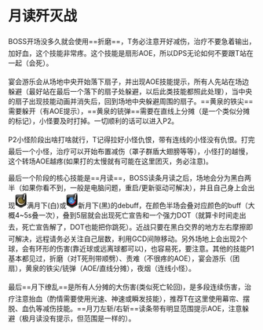 # 月读歼灭战

BOSS开场没多久就会使用==折磨==，<img class="no-zoom sm-icon" :src="$withBase('/images/jobs/tank.png')" height="20">T务必注意开好减伤，<img class="no-zoom sm-icon" :src="$withBase('/images/jobs/healer.png')" height="20">治疗不要急着输出，加好血，这个技能非常疼。这个技能是扇形AOE，所以<img class="no-zoom sm-icon" :src="$withBase('/images/jobs/dps.png')" height="20">DPS无论如何不要跟T站在一起（会死）。

宴会游乐会从场地中央开始落下扇子，并出现AOE技能提示，<img class="no-zoom sm-icon" :src="$withBase('/images/jobs/tank.png')" height="20"><img class="no-zoom sm-icon" :src="$withBase('/images/jobs/healer.png')" height="20"><img class="no-zoom sm-icon" :src="$withBase('/images/jobs/dps.png')" height="20">所有人先站在场边躲避（最好站在最后一个落下的扇子处躲避，以后此类技能都照此处理），当中央的扇子出现技能动画并消失后，回到场地中央躲避周围的扇子。==黄泉的铁尖==需要躲开（有AOE提示），==黄泉的铳弹==需要在直线上分摊（是一个类似分摊的标记），小怪要及时打掉。一切顺利的话可以进入P2。

P2小怪阶段出啥打啥就行，<img class="no-zoom sm-icon" :src="$withBase('/images/jobs/tank.png')" height="20">T记得拉好小怪仇恨，带有连线的小怪没有仇恨。打完最后一个小怪，<img class="no-zoom sm-icon" :src="$withBase('/images/jobs/healer.png')" height="20">治疗可以开始布置减伤（罩子群盾大翅膀等等），小怪打的越慢，这个转场AOE越疼(如果打的太慢就有可能在这里团灭，务必注意)。

最后一个阶段的核心技能是==月读==，BOSS读条月读之后，场地会分为黑白两半（如果你看不到，一般是电脑问题，重启/更新驱动可解决），并且自己身上会出现<img src="./duty.assets/537_1.gif" class="no-zoom sm-icon">满月下(白)或<img src="./duty.assets/537_2.gif" class="no-zoom sm-icon">新月下(黑)的debuff，在颜色半场会叠对应颜色的buff（大概4~5s叠一次），叠到5层就会出现死亡宣告和一个强力DOT（就算卡时间走出去，死亡宣告解了，DOT也能把你跳死）。<img class="no-zoom sm-icon" :src="$withBase('/images/jobs/tank.png')" height="20"><img class="no-zoom sm-icon" :src="$withBase('/images/jobs/dps.png')" height="20">近战只要在黑白交界的地方左右摩擦即可解决，<img class="no-zoom sm-icon" :src="$withBase('/images/jobs/healer.png')" height="20"><img class="no-zoom sm-icon" :src="$withBase('/images/jobs/dps.png')" height="20">远程请务必关注自己层数，利用GCD间隙移动。另外场地上会出现2个球，会有环形的伤害(靠近球或远离球都可以)，也容易死，要注意。其他的技能P1基本都见过，折磨（对T死刑带顺劈）、责难（不很疼的AOE），宴会游乐（团扇），黄泉的铁尖/铳弹（AOE/直线分摊），夜烟（连线小怪）。

最后==月下缭乱==是所有人分摊的大伤害(类似死亡轮回)，是多段连续伤害，<img class="no-zoom sm-icon" :src="$withBase('/images/jobs/healer.png')" height="20">治疗注意抬血（酌情需要使用光速、神速或瞬发技能），推荐<img class="no-zoom sm-icon" :src="$withBase('/images/jobs/tank.png')" height="20">T在这里使用幕帘、摆脱、血仇等减伤技能。==月刀左斩/右斩==读条带有明显范围提示AOE，注意躲避（极月读没有提示，但范围是一样的）。